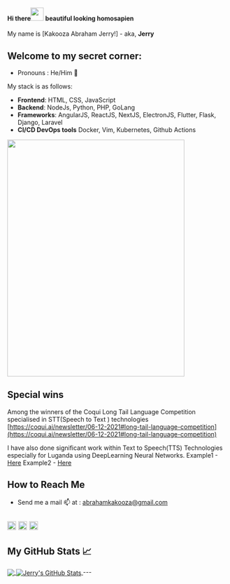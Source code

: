 #### Hi there<img src="https://raw.githubusercontent.com/MartinHeinz/MartinHeinz/master/wave.gif" width="30px"> beautiful looking homosapien
My name is [Kakooza Abraham Jerry!] - aka, **Jerry**

## Welcome to my secret corner:
* Pronouns : He/Him :man:

My stack is as follows:
* **Frontend**: HTML, CSS, JavaScript
* **Backend**: NodeJs, Python, PHP, GoLang
* **Frameworks**: AngularJS, ReactJS, NextJS, ElectronJS, Flutter, Flask, Django, Laravel
* **CI/CD DevOps tools** Docker, Vim, Kubernetes, Github Actions
<img src="https://res.cloudinary.com/dkfj0v8ow/image/upload/v1599156615/WhatsApp_Image_2020-08-29_at_09.24.09_zkjox7.jpg" width="405" height="540" />

## Special wins
Among the winners of the Coqui Long Tail Language Competition specialised in STT(Speech to Text ) technologies
[https://coqui.ai/newsletter/06-12-2021#long-tail-language-competition](https://coqui.ai/newsletter/06-12-2021#long-tail-language-competition)

I have also done significant work within Text to Speech(TTS) Technologies especially for Luganda using DeepLearning Neural Networks.
Example1 - [Here](https://soundcloud.com/jerry-kakooza/sets/vits-model-output-at-63k-steps?si=3a7cb9ca625847e1b7acb178d472a9fc&utm_source=clipboard&utm_medium=text&utm_campaign=social_sharing)
Example2 - [Here](https://soundcloud.com/jerry-kakooza/sets/tacotron2-ddc-300k-coqui?si=164a8d9098144909a0631134747d5569&utm_source=clipboard&utm_medium=text&utm_campaign=social_sharing)

## How to Reach Me
* Send me a mail :mailbox: at : abrahamkakooza@gmail.com

[<img src='https://cdn.jsdelivr.net/npm/simple-icons@3.0.1/icons/linkedin.svg' alt='linkedin' height='20'>](https://www.linkedin.com/in/kakooza-jerry-916481b1/) [<img src='https://cdn.jsdelivr.net/npm/simple-icons@3.0.1/icons/instagram.svg' alt='instagram' height='20'>](https://www.instagram.com/the_ayahuasca_/) [<img src='https://cdn.jsdelivr.net/npm/simple-icons@3.0.1/icons/twitter.svg' alt='twitter' height='20'>](https://twitter.com/KakoozaJerry) 
---

## My GitHub Stats &#x1f4c8;

<a href="https://github.com/KakoozaJerry/KakoozaJerry">
  <img align="center" src="https://github-readme-stats.vercel.app/api/top-langs/?username=kakoozajerry&hide=java,html&title_color=ffffff&text_color=c9cacc&icon_color=2bbc8a&bg_color=1d1f21" />
</a>
<a href="https://github.com/KakoozaJerry">
  <img align="center" src="https://github-readme-stats.vercel.app/api?username=kakoozajerry&show_icons=true&line_height=27&count_private=true&title_color=ffffff&text_color=c9cacc&icon_color=2bbc8a&bg_color=1d1f21" alt="Jerry's GitHub Stats" />
</a>
---

<!--
**KakoozaJerry/KakoozaJerry** is a ✨ _special_ ✨ repository because its `README.md` (this file) appears on your GitHub profile.

Here are some ideas to get you started:

- 🔭 I’m currently working on ...
- 🌱 I’m currently learning ...
- 👯 I’m looking to collaborate on ...
- 🤔 I’m looking for help with ...
- 💬 Ask me about ...
- 📫 How to reach me: ...
- 😄 Pronouns: ...
- ⚡ Fun fact: ...
-->
